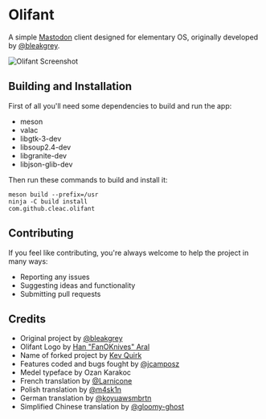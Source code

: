 # Olifant

A simple [Mastodon](https://github.com/tootsuite/mastodon) client designed for elementary OS, originally developed by [@bleakgrey](https://github.com/bleakgrey/olifant).

![Olifant Screenshot](https://raw.githubusercontent.com/cleac/olifant/master/data/screenshot.png)

## Building and Installation

First of all you'll need some dependencies to build and run the app:
* meson
* valac
* libgtk-3-dev
* libsoup2.4-dev
* libgranite-dev
* libjson-glib-dev

Then run these commands to build and install it:

    meson build --prefix=/usr
    ninja -C build install
    com.github.cleac.olifant

## Contributing

If you feel like contributing, you're always welcome to help the project in many ways:
* Reporting any issues
* Suggesting ideas and functionality
* Submitting pull requests

## Credits
* Original project by [@bleakgrey](https://github.com/bleakgrey)
* Olifant Logo by [Han "FanOKnives" Aral](https://github.com/hanaral)
* Name of forked project by [Kev Quirk](https://fosstodon.org/@kev/)
* Features coded and bugs fought by [@jcamposz](https://github.com/jcamposz)
* Medel typeface by Ozan Karakoc
* French translation by [@Larnicone](https://github.com/Larnicone)
* Polish translation by [@m4sk1n](https://github.com/m4sk1n)
* German translation by [@koyuawsmbrtn](https://github.com/koyuawsmbrtn)
* Simplified Chinese translation by [@gloomy-ghost](https://github.com/gloomy-ghost)
